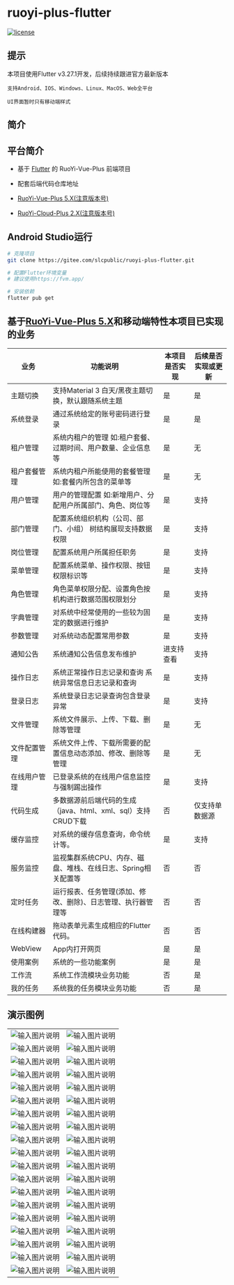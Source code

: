 # ruoyi-plus-flutter
[![license](https://gitee.com/slcpublic/ruoyi-plus-flutter/screenshot/LICENSE.svg)](LICENSE)

## 提示

本项目使用Flutter v3.27.1开发，后续持续跟进官方最新版本

`支持Android、IOS、Windows、Linux、MacOS、Web全平台`

`UI界面暂时只有移动端样式`

## 简介

## 平台简介

- 基于 [Flutter](https://flutter.dev/) 的 RuoYi-Vue-Plus 前端项目

- 配套后端代码仓库地址
- [RuoYi-Vue-Plus 5.X(注意版本号)](https://gitee.com/dromara/RuoYi-Vue-Plus)
- [RuoYi-Cloud-Plus 2.X(注意版本号)](https://gitee.com/dromara/RuoYi-Cloud-Plus)

## Android Studio运行

```bash
# 克隆项目
git clone https://gitee.com/slcpublic/ruoyi-plus-flutter.git

# 配置Flutter环境变量
# 建议使用https://fvm.app/

# 安装依赖
flutter pub get

```

## 基于[RuoYi-Vue-Plus 5.X](https://gitee.com/dromara/RuoYi-Vue-Plus)和移动端特性本项目已实现的业务

| 业务      | 功能说明                                    | 本项目是否实现 | 后续是否实现或更新 |
|---------|-----------------------------------------|---------|-----------|
| 主题切换    | 支持Material 3 白天/黑夜主题切换，默认跟随系统主题         | 是       | 是         |
| 系统登录    | 通过系统给定的账号密码进行登录                         | 是       | 是         |
| 租户管理    | 系统内租户的管理 如:租户套餐、过期时间、用户数量、企业信息等         | 是       | 无         |
| 租户套餐管理  | 系统内租户所能使用的套餐管理 如:套餐内所包含的菜单等             | 是       | 无         |
| 用户管理    | 用户的管理配置 如:新增用户、分配用户所属部门、角色、岗位等          | 是       | 支持        |
| 部门管理    | 配置系统组织机构（公司、部门、小组） 树结构展现支持数据权限          | 是       | 支持        |
| 岗位管理    | 配置系统用户所属担任职务                            | 是       | 支持        |
| 菜单管理    | 配置系统菜单、操作权限、按钮权限标识等                     | 是       | 支持        |
| 角色管理    | 角色菜单权限分配、设置角色按机构进行数据范围权限划分              | 是       | 支持        |
| 字典管理    | 对系统中经常使用的一些较为固定的数据进行维护                  | 是       | 支持        |
| 参数管理    | 对系统动态配置常用参数                             | 是       | 支持        |
| 通知公告    | 系统通知公告信息发布维护                            | 进支持查看   | 支持        |
| 操作日志    | 系统正常操作日志记录和查询 系统异常信息日志记录和查询             | 是       | 支持        |
| 登录日志    | 系统登录日志记录查询包含登录异常                        | 是       | 支持        |
| 文件管理    | 系统文件展示、上传、下载、删除等管理                      | 是       | 无         |
| 文件配置管理  | 系统文件上传、下载所需要的配置信息动态添加、修改、删除等管理          | 是       | 无         |
| 在线用户管理  | 已登录系统的在线用户信息监控与强制踢出操作                   | 是       | 支持        |
| 代码生成    | 多数据源前后端代码的生成（java、html、xml、sql）支持CRUD下载 | 否       | 仅支持单数据源   |
| 缓存监控    | 对系统的缓存信息查询，命令统计等。                       | 是       | 支持        |
| 服务监控    | 监视集群系统CPU、内存、磁盘、堆栈、在线日志、Spring相关配置等     | 否       | 否         |
| 定时任务    | 运行报表、任务管理(添加、修改、删除)、日志管理、执行器管理等         | 否       | 否         |
| 在线构建器   | 拖动表单元素生成相应的Flutter代码。                   | 否       | 否         |
| WebView | App内打开网页                                | 是       | 是         |
| 使用案例    | 系统的一些功能案例                               | 是       | 是         |
| 工作流     | 系统工作流模块业务功能                             | 否       | 是         |
| 我的任务    | 系统我的任务模块业务功能                            | 否       | 是         |

## 演示图例

|                                                                                                      |                                                                                                      |
| ---------------------------------------------------------------------------------------------------- | ---------------------------------------------------------------------------------------------------- |
| ![输入图片说明](https://foruda.gitee.com/images/1680077524361362822/270bb429_1766278.png '屏幕截图') | ![输入图片说明](https://foruda.gitee.com/images/1680077619939771291/989bf9b6_1766278.png '屏幕截图') |
| ![输入图片说明](https://foruda.gitee.com/images/1680077681751513929/1c27c5bd_1766278.png '屏幕截图') | ![输入图片说明](https://foruda.gitee.com/images/1680077721559267315/74d63e23_1766278.png '屏幕截图') |
| ![输入图片说明](https://foruda.gitee.com/images/1680077765638904515/1b75d4a6_1766278.png '屏幕截图') | ![输入图片说明](https://foruda.gitee.com/images/1680078026375951297/eded7a4b_1766278.png '屏幕截图') |
| ![输入图片说明](https://foruda.gitee.com/images/1680078237104531207/0eb1b6a7_1766278.png '屏幕截图') | ![输入图片说明](https://foruda.gitee.com/images/1680078254306078709/5931e22f_1766278.png '屏幕截图') |
| ![输入图片说明](https://foruda.gitee.com/images/1680078287971528493/0b9af60a_1766278.png '屏幕截图') | ![输入图片说明](https://foruda.gitee.com/images/1680078308138770249/8d3b6696_1766278.png '屏幕截图') |
| ![输入图片说明](https://foruda.gitee.com/images/1680078352553634393/db5ef880_1766278.png '屏幕截图') | ![输入图片说明](https://foruda.gitee.com/images/1680078378238393374/601e4357_1766278.png '屏幕截图') |
| ![输入图片说明](https://foruda.gitee.com/images/1680078414983206024/2aae27c1_1766278.png '屏幕截图') | ![输入图片说明](https://foruda.gitee.com/images/1680078446738419874/ecce7d59_1766278.png '屏幕截图') |
| ![输入图片说明](https://foruda.gitee.com/images/1680078475971341775/149e8634_1766278.png '屏幕截图') | ![输入图片说明](https://foruda.gitee.com/images/1680078491666717143/3fadece7_1766278.png '屏幕截图') |
| ![输入图片说明](https://foruda.gitee.com/images/1680078558863188826/fb8ced2a_1766278.png '屏幕截图') | ![输入图片说明](https://foruda.gitee.com/images/1680078574561685461/ae68a0b2_1766278.png '屏幕截图') |
| ![输入图片说明](https://foruda.gitee.com/images/1680078594932772013/9d8bfec6_1766278.png '屏幕截图') | ![输入图片说明](https://foruda.gitee.com/images/1680078626493093532/fcfe4ff6_1766278.png '屏幕截图') |
| ![输入图片说明](https://foruda.gitee.com/images/1680078643608812515/0295bd4f_1766278.png '屏幕截图') | ![输入图片说明](https://foruda.gitee.com/images/1680078685196286463/d7612c81_1766278.png '屏幕截图') |
| ![输入图片说明](https://foruda.gitee.com/images/1680078703877318597/56fce0bc_1766278.png '屏幕截图') | ![输入图片说明](https://foruda.gitee.com/images/1680078716586545643/b6dbd68f_1766278.png '屏幕截图') |
| ![输入图片说明](https://foruda.gitee.com/images/1680078734103217688/eb1e6aa6_1766278.png '屏幕截图') | ![输入图片说明](https://foruda.gitee.com/images/1680078759131415480/73c525d8_1766278.png '屏幕截图') |
| ![输入图片说明](https://foruda.gitee.com/images/1680078779416197879/75e3ed02_1766278.png '屏幕截图') | ![输入图片说明](https://foruda.gitee.com/images/1680078802329118061/77e10915_1766278.png '屏幕截图') |
| ![输入图片说明](https://foruda.gitee.com/images/1680078893627848351/34a1c342_1766278.png '屏幕截图') | ![输入图片说明](https://foruda.gitee.com/images/1680078928175016986/f126ec4a_1766278.png '屏幕截图') |
| ![输入图片说明](https://foruda.gitee.com/images/1680078941718318363/b68a0f72_1766278.png '屏幕截图') | ![输入图片说明](https://foruda.gitee.com/images/1680078963175518631/3bb769a1_1766278.png '屏幕截图') |
| ![输入图片说明](https://foruda.gitee.com/images/1680078982294090567/b31c343d_1766278.png '屏幕截图') | ![输入图片说明](https://foruda.gitee.com/images/1680079000642440444/77ca82a9_1766278.png '屏幕截图') |
| ![输入图片说明](https://foruda.gitee.com/images/1680079020995074177/03b7d52e_1766278.png '屏幕截图') | ![输入图片说明](https://foruda.gitee.com/images/1680079039367822173/76811806_1766278.png '屏幕截图') |
| ![输入图片说明](https://foruda.gitee.com/images/1680079274333484664/4dfdc7c0_1766278.png '屏幕截图') | ![输入图片说明](https://foruda.gitee.com/images/1680079290467458224/d6715fcf_1766278.png '屏幕截图') |
